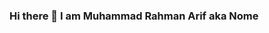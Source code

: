 ### Hi there 👋 I am Muhammad Rahman Arif aka Nome

<!--
**nome2050/nome2050** is a ✨ _special_ ✨ repository because its `README.md` (this file) appears on your GitHub profile.

Here are some ideas to get you started:

---

## &#x1f4c8; My GitHub Stats

[![Top Langs](https://github-readme-stats.vercel.app/api/top-langs/?username=<nome2050>&hide=java,html,css&theme=radical)](https://github.com/anuraghazra/github-readme-stats)

[![Catalin's GitHub stats](https://github-readme-stats.vercel.app/api?username=<nome2050>&theme=radical)](https://github.com/anuraghazra/github-readme-stats)

